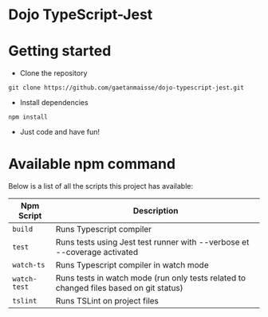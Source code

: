 # Dojo TypeScript-Jest

# Getting started
- Clone the repository
```
git clone https://github.com/gaetanmaisse/dojo-typescript-jest.git
```
- Install dependencies
```
npm install
```
- Just code and have fun!

# Available npm command

Below is a list of all the scripts this project has available:

| Npm Script | Description  |
| ------------------------- | ------------------------------------------------------------------------------------------------- |
| `build`                   | Runs Typescript compiler                                                                          |
| `test`                    | Runs tests using Jest test runner with --verbose et --coverage activated                          | 
| `watch-ts`                | Runs Typescript compiler in watch mode                                                            |
| `watch-test`              | Runs tests in watch mode (run only tests related to changed files based on git status)            |
| `tslint`                  | Runs TSLint on project files                                                                      |

